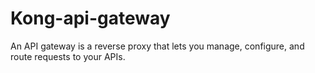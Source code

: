 # Kong-api-gateway
 An API gateway is a reverse proxy that lets you manage, configure, and route requests to your APIs.
